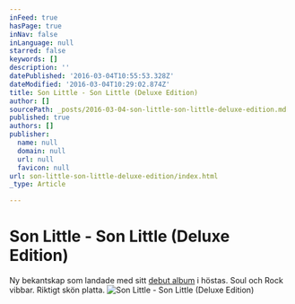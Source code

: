 ```yaml
---
inFeed: true
hasPage: true
inNav: false
inLanguage: null
starred: false
keywords: []
description: ''
datePublished: '2016-03-04T10:55:53.328Z'
dateModified: '2016-03-04T10:29:02.874Z'
title: Son Little - Son Little (Deluxe Edition)
author: []
sourcePath: _posts/2016-03-04-son-little-son-little-deluxe-edition.md
published: true
authors: []
publisher:
  name: null
  domain: null
  url: null
  favicon: null
url: son-little-son-little-deluxe-edition/index.html
_type: Article

---
```

# Son Little - Son Little (Deluxe Edition)

Ny bekantskap som landade med sitt [debut album][0] i höstas. Soul och Rock vibbar. Riktigt skön platta.
![Son Little - Son Little (Deluxe Edition)](https://s3-us-west-2.amazonaws.com/the-grid-img/p/98f546b25e461285b9b90e8ff7b652361afa0f6a.jpg)

[0]: https://open.spotify.com/album/2jGQieA1EggldcxFAiQHjJ
